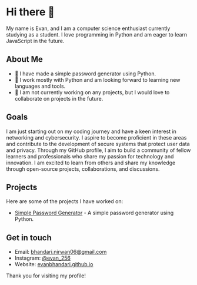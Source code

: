 # Hi there 👋

My name is Evan, and I am a computer science enthusiast currently studying as a student. I love programming in Python and am eager to learn JavaScript in the future.

## About Me

- 🔭 I have made a simple password generator using Python.
- 🌱 I work mostly with Python and am looking forward to learning new languages and tools.
- 👯 I am not currently working on any projects, but I would love to collaborate on projects in the future.

## Goals

I am just starting out on my coding journey and have a keen interest in networking and cybersecurity. I aspire to become proficient in these areas and contribute to the development of secure systems that protect user data and privacy. Through my GitHub profile, I aim to build a community of fellow learners and professionals who share my passion for technology and innovation. I am excited to learn from others and share my knowledge through open-source projects, collaborations, and discussions.

## Projects

Here are some of the projects I have worked on:

- [Simple Password Generator](https://github.com/evanbh256/PasswordGen) - A simple password generator using Python.

## Get in touch

- Email: [bhandari.nirwan06@gmail.com](mailto:bhandari.nirwan06@gmail.com)
- Instagram: [@evan_256](https://www.instagram.com/evan_256/)
- Website: [evanbhandari.github.io](https://evanbhandari.com.np)

Thank you for visiting my profile! 
